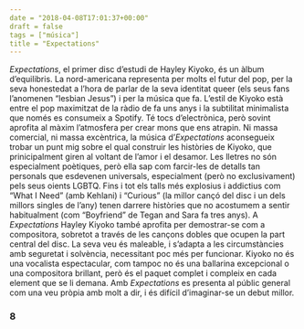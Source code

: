 ```yaml
---
date = "2018-04-08T17:01:37+00:00"
draft = false
tags = ["música"]
title = "Expectations"
---
```

*Expectations*, el primer disc d’estudi de Hayley Kiyoko, és un àlbum d’equilibris.<!-- more --> La nord-americana representa per molts el futur del pop, per la seva honestedat a l’hora de parlar de la seva identitat queer (els seus fans l’anomenen “lesbian Jesus”) i per la música que fa. L’estil de Kiyoko està entre el pop maximitzat de la ràdio de fa uns anys i la subtilitat minimalista que només es consumeix a Spotify. Té tocs d’electrònica, però sovint aprofita al màxim l’atmosfera per crear mons que ens atrapin. Ni massa comercial, ni massa excèntrica, la música d’*Expectations* aconsegueix trobar un punt mig sobre el qual construir les històries de Kiyoko, que prinicipalment giren al voltant de l’amor i el desamor. Les lletres no són especialment poètiques, però ella sap com farcir-les de detalls tan personals que esdevenen universals, especialment (però no exclusivament) pels seus oients LGBTQ. Fins i tot els talls més explosius i addictius com “What I Need” (amb Kehlani) i “Curious” (la millor cançó del disc i un dels millors singles de l’any) tenen darrere històries que no acostumem a sentir habitualment (com “Boyfriend” de Tegan and Sara fa tres anys). A *Expectations* Hayley Kiyoko també aprofita per demostrar-se com a compositora, sobretot a través de les cançons dobles que ocupen la part central del disc. La seva veu és maleable, i s’adapta a les circumstàncies amb seguretat i solvència, necessitant poc més per funcionar. Kiyoko no és una vocalista espectacular, com tampoc no és una ballarina excepcional o una compositora brillant, però és el paquet complet i compleix en cada element que se li demana. Amb *Expectations* es presenta al públic general com una veu pròpia amb molt a dir, i és difícil d’imaginar-se un debut millor. 

### 8